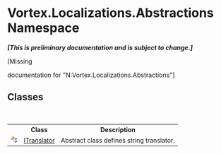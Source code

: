 # Vortex.Localizations.Abstractions Namespace
 _**\[This is preliminary documentation and is subject to change.\]**_

\[Missing <summary> documentation for "N:Vortex.Localizations.Abstractions"\]


## Classes
&nbsp;<table><tr><th></th><th>Class</th><th>Description</th></tr><tr><td>![Public class](media/pubclass.gif "Public class")</td><td><a href="T_Vortex_Localizations_Abstractions_ITranslator.md">ITranslator</a></td><td>
Abstract class defines string translator.</td></tr></table>&nbsp;
